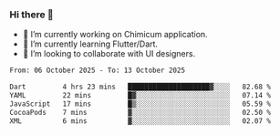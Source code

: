 ### Hi there 👋

<!--
**devcat37/devcat37** is a ✨ _special_ ✨ repository because its `README.md` (this file) appears on your GitHub profile.-->


- 🔭 I’m currently working on Chimicum application.
- 🌱 I’m currently learning Flutter/Dart.
- 👯 I’m looking to collaborate with UI designers.
<!-- - 🤔 I’m looking for help with ... -->

<!--START_SECTION:waka-->

```txt
From: 06 October 2025 - To: 13 October 2025

Dart         4 hrs 23 mins   ████████████████████▓░░░░   82.68 %
YAML         22 mins         █▓░░░░░░░░░░░░░░░░░░░░░░░   07.14 %
JavaScript   17 mins         █▒░░░░░░░░░░░░░░░░░░░░░░░   05.59 %
CocoaPods    7 mins          ▓░░░░░░░░░░░░░░░░░░░░░░░░   02.50 %
XML          6 mins          ▓░░░░░░░░░░░░░░░░░░░░░░░░   02.07 %
```

<!--END_SECTION:waka-->
